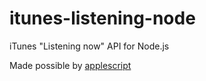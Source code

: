 # itunes-listening-node
iTunes "Listening now" API for Node.js

Made possible by [applescript](https://github.com/TooTallNate/node-applescript)